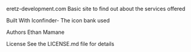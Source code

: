 eretz-development.com
Basic site to find out about the services offered

Built With
Iconfinder- The icon bank used

Authors
Ethan Mamane

License 
See the LICENSE.md file for details

